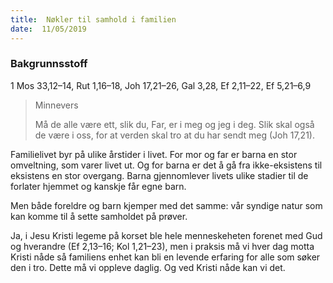 ```yaml
---
title:  Nøkler til samhold i familien
date:  11/05/2019
---
```


### Bakgrunnsstoff
1 Mos 33,12–14, Rut 1,16–18, Joh 17,21–26, Gal 3,28, Ef 2,11–22, Ef 5,21–6,9

> <p>Minnevers</p>
> Må de alle være ett, slik du, Far, er i meg og jeg i deg. Slik skal også de være i oss, for at verden skal tro at du har sendt meg (Joh 17,21).

Familielivet byr på ulike årstider i livet. For mor og far er barna en stor omveltning, som varer livet ut. Og for barna er det å gå fra ikke-eksistens til eksistens en stor overgang. Barna gjennomlever livets ulike stadier til de forlater hjemmet og kanskje får egne barn.

Men både foreldre og barn kjemper med det samme: vår syndige natur som kan komme til å sette samholdet på prøver.

Ja, i Jesu Kristi legeme på korset ble hele menneskeheten forenet med Gud og hverandre (Ef 2,13–16; Kol 1,21–23), men i praksis må vi hver dag motta Kristi nåde så familiens enhet kan bli en levende erfaring for alle som søker den i tro. Dette må vi oppleve daglig. Og ved Kristi nåde kan vi det.